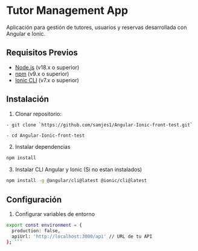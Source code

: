 # Tutor Management App

Aplicación para gestión de tutores, usuarios y reservas desarrollada con Angular e Ionic.

## Requisitos Previos

- [Node.js](https://nodejs.org/) (v18.x o superior)
- [npm](https://www.npmjs.com/) (v9.x o superior)
- [Ionic CLI](https://ionicframework.com/docs/cli) (v7.x o superior)

## Instalación

1. Clonar repositorio:
```bash
- git clone `https://github.com/samjes1/Angular-Ionic-front-test.git`
```
```
- cd Angular-Ionic-front-test
```

2. Instalar dependencias 
``` bash
npm install 
```
3. Instalar CLI Angular y Ionic (Si no estan instalados) 
```bash
npm install -g @angular/cli@latest @ionic/cli@latest 
```

## Configuración 

1. Configurar variables de entorno
```bash
export const environment = {
  production: false,
  apiUrl: 'http://localhost:3000/api' // URL de tu API
}; ```

